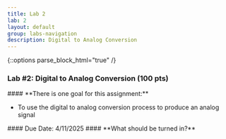 ```yaml
---
title: Lab 2
lab: 2
layout: default
group: labs-navigation
description: Digital to Analog Conversion
---
```


{::options parse_block_html="true" /}

### Lab #2: Digital to Analog Conversion (100 pts)

<div class="alert alert-info" role="alert">
#### **There is one goal for this assignment:**

  - To use the digital to analog conversion process to produce an analog signal
  
</div>

<div class="alert alert-danger" role="alert">
#### Due Date: 4/11/2025
#### **What should be turned in?**

</div>

